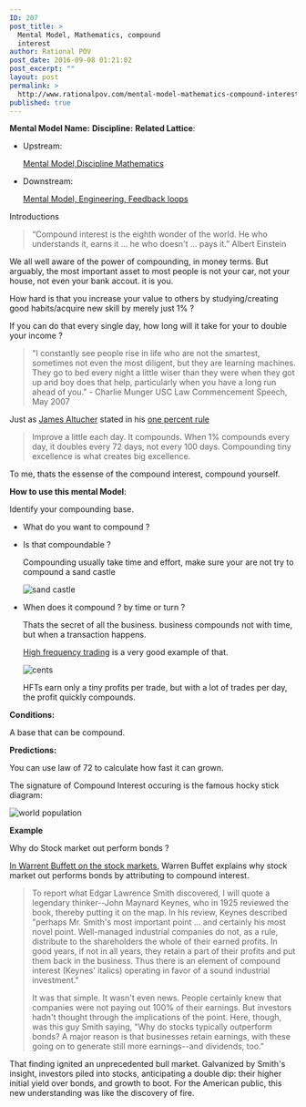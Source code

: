 ```yaml
---
ID: 207
post_title: >
  Mental Model, Mathematics, compound
  interest
author: Rational POV
post_date: 2016-09-08 01:21:02
post_excerpt: ""
layout: post
permalink: >
  http://www.rationalpov.com/mental-model-mathematics-compound-interest/
published: true
---
```

**Mental Model Name:** **Discipline:** **Related Lattice**:

*   Upstream:

    [Mental Model,Discipline Mathematics](http://www.rationalpov.com/mental-modeldiscipline-mathematics-2/)
    
*   Downstream:

    [Mental Model, Engineering, Feedback loops](http://www.rationalpov.com/mental-model-engineering-feedback-loops/)

Introductions

> “Compound interest is the eighth wonder of the world. He who understands it, earns it ... he who doesn't ... pays it.” Albert Einstein

We all well aware of the power of compounding, in money terms. But arguably, the most important asset to most people is not your car, not your house, not even your bank accout. it is you.

How hard is that you increase your value to others by studying/creating good habits/acquire new skill by merely just 1% ?

If you can do that every single day, how long will it take for your to double your income ?

> "I constantly see people rise in life who are not the smartest, sometimes not even the most diligent, but they are learning machines. They go to bed every night a little wiser than they were when they got up and boy does that help, particularly when you have a long run ahead of you." - Charlie Munger USC Law Commencement Speech, May 2007


Just as [James Altucher](http://www.jamesaltucher.com/) stated in his [one percent rule][2]

> Improve a little each day. It compounds. When 1% compounds every day, it doubles every 72 days, not every 100 days. Compounding tiny excellence is what creates big excellence.

To me, thats the essense of the compound interest, compound yourself.


**How to use this mental Model**:

Identify your compounding base. 

* What do you want to compound ? 

* Is that compoundable ? 


    Compounding usually take time and effort, make sure your are not try to compound a sand castle

    ![sand castle](https://dl.dropboxusercontent.com/spa/8a95omz6xkznrmw/rdax53s3.png)

* When does it compound ? by time or turn ?


    Thats the secret of all the business. business compounds not with time, but when a transaction happens. 

    [High frequency trading](https://en.wikipedia.org/wiki/High-frequency_trading) is a very good example of that. 

    ![ cents](https://en.wikipedia.org/wiki/High-frequency_trading#/media/File:Assorted_United_States_coins.jpg)

    HFTs earn only a tiny profits per trade, but with a lot of trades per day, the profit quickly compounds.




**Conditions:**

A base that can be compound.

**Predictions:**

You can use law of 72 to calculate how fast it can grown. 

The signature of Compound Interest occuring is the famous hocky stick diagram:

![world population](http://www.marketcalls.in/wp-content/uploads/2010/11/Wordl-Population.jpg)




**Example**

Why do Stock market out perform bonds ?

[In Warrent Buffett on the stock markets][3], Warren Buffet explains why stock market out performs bonds by attributing to compound interest.

> To report what Edgar Lawrence Smith discovered, I will quote a legendary thinker--John Maynard Keynes, who in 1925 reviewed the book, thereby putting it on the map. In his review, Keynes described "perhaps Mr. Smith's most important point ... and certainly his most novel point. Well-managed industrial companies do not, as a rule, distribute to the shareholders the whole of their earned profits. In good years, if not in all years, they retain a part of their profits and put them back in the business. Thus there is an element of compound interest (Keynes' italics) operating in favor of a sound industrial investment."
> 
> It was that simple. It wasn't even news. People certainly knew that companies were not paying out 100% of their earnings. But investors hadn't thought through the implications of the point. Here, though, was this guy Smith saying, "Why do stocks typically outperform bonds? A major reason is that businesses retain earnings, with these going on to generate still more earnings--and dividends, too."

That finding ignited an unprecedented bull market. Galvanized by Smith's insight, investors piled into stocks, anticipating a double dip: their higher initial yield over bonds, and growth to boot. For the American public, this new understanding was like the discovery of fire.




 [1]: https://en.wikipedia.org/wiki/Rule_of_72
 [2]: http://www.jamesaltucher.com/2015/08/habits-one-percent/
 [3]: http://archive.fortune.com/magazines/fortune/fortune_archive/2001/12/10/314691/index.htm